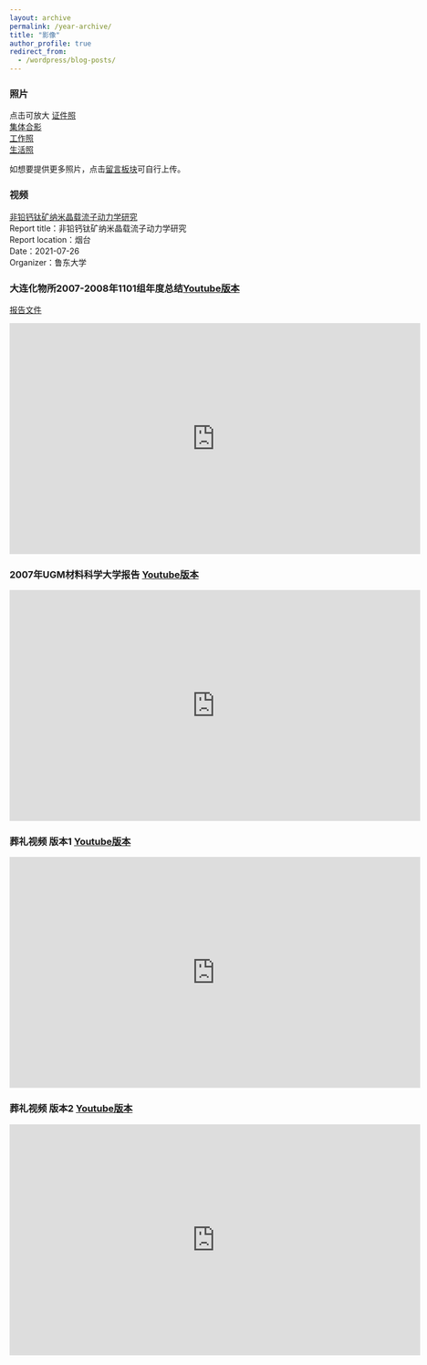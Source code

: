```yaml
---
layout: archive
permalink: /year-archive/
title: "影像"
author_profile: true
redirect_from:
  - /wordpress/blog-posts/
---
```

### 照片 
点击可放大
[证件照](/album/id)  
[集体合影](/album/group)  
[工作照](/album/work)  
[生活照](/album/life)  
<!---[其他](/album/others)  -->

如想要提供更多照片，点击[留言板块](https://kelihan.github.io/comment/)可自行上传。

<!-- <img src="../images/profile.jpg" width="400"> <img src="../images/10aab94c51fa9452974b2b3fa1332cc585fcc04a.jpg@942w_1413h_progressive.webp" width="400">
<img src="../images/WeChat Image_20220322213943.jpg" width="1000">
<img src="../images/W020141024386453400645.jpg" height="500">
<img src="../images/7ba0b3ba9cdccb925b34cb0595cf75c4.temp.jpg" height="500">
<img src="../images/80a8fd876acd26ef88572146b3693d9a.jpg" height="500">
<img src="../images/75fbeb5b73068e3d450c14f38aeb7d14.jpg" height="500">
<img src="../images/092d12f173dcfd8b1aa9a923153e0712.jpg" height="400"> <img src="../images/af6d5117e4b24354fe087428d3ff6e75.jpg" height="400">
<img src="../images/WeChat Image_20220322205024.jpg" height="500">
<img src="../images/WeChat Image_20220322203538.jpg" height="400">
<img src="../images/WeChat Image_20220322203451.jpg" height="500"> -->

### 视频

[非铅钙钛矿纳米晶载流子动力学研究](https://www.koushare.com/video/videodetail/15177) <br>
Report title：非铅钙钛矿纳米晶载流子动力学研究 <br>
Report location：烟台 <br>
Date：2021-07-26 <br>
Organizer：鲁东大学 <br>

### 大连化物所2007-2008年1101组年度总结[Youtube版本](https://youtu.be/qQXFDqv7kms)
[报告文件](../docs/大连化物所2007-2008年1101组总结报告韩克利.pdf)
<iframe width="720" height="405" frameborder="0" src="https://www.ixigua.com/iframe/7094398046292673032?autoplay=0" referrerpolicy="unsafe-url" allowfullscreen></iframe>

### 2007年UGM材料科学大学报告 [Youtube版本](https://youtu.be/pyTY47Jt4zc)
<iframe width="720" height="405" frameborder="0" src="https://www.ixigua.com/iframe/7094402948138009095?autoplay=0" referrerpolicy="unsafe-url" allowfullscreen></iframe>

### 葬礼视频 版本1 [Youtube版本](https://www.youtube.com/embed/GTzEPbo8TBA)
<iframe width="720" height="405" frameborder="0" src="https://www.ixigua.com/iframe/7086075803230077480?autoplay=0" referrerpolicy="unsafe-url" allowfullscreen></iframe> 

### 葬礼视频 版本2 [Youtube版本](https://www.youtube.com/embed/BNC9ZHhAHKg)
<iframe width="720" height="405" frameborder="0" src="https://www.ixigua.com/iframe/7086101685424259599?autoplay=0" referrerpolicy="unsafe-url" allowfullscreen></iframe>
